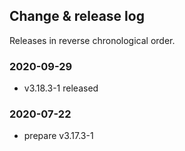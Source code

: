 ## Change & release log

Releases in reverse chronological order.

### 2020-09-29

- v3.18.3-1 released

### 2020-07-22

- prepare v3.17.3-1
